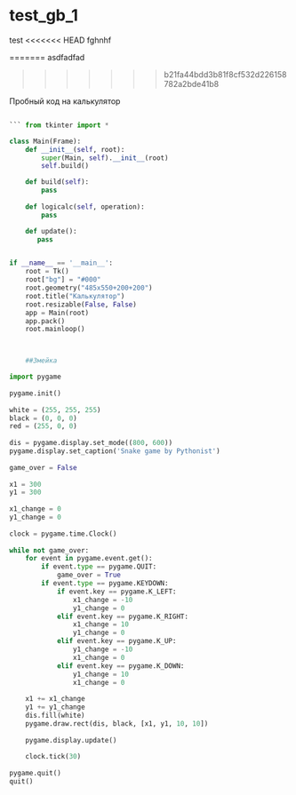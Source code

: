 # test_gb_1
test
<<<<<<< HEAD
 fghnhf 
 
=======
asdfadfad
>>>>>>> b21fa44bdd3b81f8cf532d226158782a2bde41b8

Пробный код на калькулятор

```python

``` from tkinter import *

class Main(Frame):
    def __init__(self, root):
        super(Main, self).__init__(root)
        self.build()

    def build(self):
        pass
 
    def logicalc(self, operation):
        pass

    def update():
       pass


if __name__ == '__main__':
    root = Tk()
    root["bg"] = "#000"
    root.geometry("485x550+200+200")
    root.title("Калькулятор")
    root.resizable(False, False)
    app = Main(root)
    app.pack()
    root.mainloop()



    ##Змейка

import pygame
 
pygame.init()
 
white = (255, 255, 255)
black = (0, 0, 0)
red = (255, 0, 0)
 
dis = pygame.display.set_mode((800, 600))
pygame.display.set_caption('Snake game by Pythonist')
 
game_over = False
 
x1 = 300
y1 = 300
 
x1_change = 0       
y1_change = 0
 
clock = pygame.time.Clock()
 
while not game_over:
    for event in pygame.event.get():
        if event.type == pygame.QUIT:
            game_over = True
        if event.type == pygame.KEYDOWN:
            if event.key == pygame.K_LEFT:
                x1_change = -10
                y1_change = 0
            elif event.key == pygame.K_RIGHT:
                x1_change = 10
                y1_change = 0
            elif event.key == pygame.K_UP:
                y1_change = -10
                x1_change = 0
            elif event.key == pygame.K_DOWN:
                y1_change = 10
                x1_change = 0
 
    x1 += x1_change
    y1 += y1_change
    dis.fill(white)
    pygame.draw.rect(dis, black, [x1, y1, 10, 10])
 
    pygame.display.update()
 
    clock.tick(30)
 
pygame.quit()
quit()